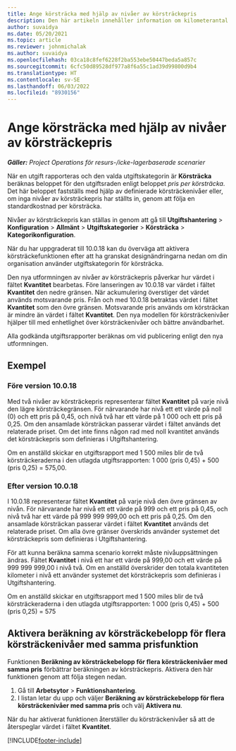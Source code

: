 ```yaml
---
title: Ange körsträcka med hjälp av nivåer av körsträckepris
description: Den här artikeln innehåller information om kilometerantal och nivåer för kilometerantal.
author: suvaidya
ms.date: 05/20/2021
ms.topic: article
ms.reviewer: johnmichalak
ms.author: suvaidya
ms.openlocfilehash: 03ca18c8fef6228f2ba553ebe50447beda5a857c
ms.sourcegitcommit: 6cfc50d89528df977a8f6a55c1ad39d99800d9b4
ms.translationtype: HT
ms.contentlocale: sv-SE
ms.lasthandoff: 06/03/2022
ms.locfileid: "8930156"
---
```

# <a name="set-up-mileage-using-mileage-rate-tiers"></a>Ange körsträcka med hjälp av nivåer av körsträckepris

_**Gäller:** Project Operations för resurs-/icke-lagerbaserade scenarier_

När en utgift rapporteras och den valda utgiftskategorin är **Körsträcka** beräknas beloppet för den utgiftsraden enligt beloppet *pris per körsträcka*. Det här beloppet fastställs med hjälp av definierade körsträckenivåer eller, om inga nivåer av körsträckepris har ställts in, genom att följa en standardkostnad per körsträcka. 

Nivåer av körsträckepris kan ställas in genom att gå till **Utgiftshantering** > **Konfiguration** > **Allmänt** > **Utgiftskategorier** > **Körsträcka** > **Kategorikonfiguration**.

När du har uppgraderat till 10.0.18 kan du överväga att aktivera körsträckefunktionen efter att ha granskat designändringarna nedan om din organisation använder utgiftskategorin för körsträcka. 

Den nya utformningen av nivåer av körsträckepris påverkar hur värdet i fältet **Kvantitet** bearbetas. Före lanseringen av 10.0.18 var värdet i fältet **Kvantitet** den nedre gränsen. När ackumulering överstiger det värdet används motsvarande pris.  Från och med 10.0.18 betraktas värdet i fältet **Kvantitet** som den övre gränsen. Motsvarande pris används om körsträckan är mindre än värdet i fältet **Kvantitet**.  Den nya modellen för körsträckenivåer hjälper till med enhetlighet över körsträckenivåer och bättre användbarhet.   

Alla godkända utgiftsrapporter beräknas om vid publicering enligt den nya utformningen.

## <a name="example"></a>Exempel
 
### <a name="before-version-10018"></a>Före version 10.0.18
Med två nivåer av körsträckepris representerar fältet **Kvantitet** på varje nivå den lägre körsträckegränsen. För närvarande har nivå ett ett värde på noll (0) och ett pris på 0,45, och nivå två har ett värde på 1 000 och ett pris på 0,25. Om den ansamlade körsträckan passerar värdet i fältet används det relaterade priset. Om det inte finns någon rad med noll kvantitet används det körsträckepris som definieras i Utgiftshantering. 
 
Om en anställd skickar en utgiftsrapport med 1 500 miles blir de två körsträckeraderna i den utlagda utgiftsrapporten: 1 000 (pris 0,45) + 500 (pris 0,25) = 575,00.

### <a name="after-version-10018"></a>Efter version 10.0.18
I 10.0.18 representerar fältet **Kvantitet** på varje nivå den övre gränsen av nivån. För närvarande har nivå ett ett värde på 999 och ett pris på 0,45, och nivå två har ett värde på 999 999 999,00 och ett pris på 0,25. Om den ansamlade körsträckan passerar värdet i fältet **Kvantitet** används det relaterade priset. Om alla övre gränser överskrids använder systemet det körsträckepris som definieras i Utgiftshantering. 
 
För att kunna beräkna samma scenario korrekt måste nivåuppsättningen ändras. Fältet **Kvantitet** i nivå ett har ett värde på 999,00 och ett värde på 999 999 999,00 i nivå två. Om en anställd överskrider den totala kvantiteten kilometer i nivå ett använder systemet det körsträckepris som definieras i Utgiftshantering. 
  
Om en anställd skickar en utgiftsrapport med 1 500 miles blir de två körsträckeraderna i den utlagda utgiftsrapporten: 1 000 (pris 0,45) + 500 (pris 0,25) = 575

## <a name="enable-the-mileage-amount-calculation-for-multiple-mileage-tiers-with-same-rate-feature"></a>Aktivera beräkning av körsträckebelopp för flera körsträckenivåer med samma prisfunktion

Funktionen **Beräkning av körsträckebelopp för flera körsträckenivåer med samma pris** förbättrar beräkningen av körsträckepris. Aktivera den här funktionen genom att följa stegen nedan.

1. Gå till **Arbetsytor** > **Funktionshantering**. 
2. I listan letar du upp och väljer **Beräkning av körsträckebelopp för flera körsträckenivåer med samma pris** och välj **Aktivera nu**.

När du har aktiverat funktionen återställer du körsträckenivåer så att de återspeglar värdet i fältet **Kvantitet**. 


[!INCLUDE[footer-include](../includes/footer-banner.md)]
